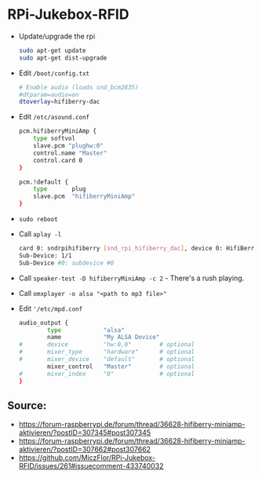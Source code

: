 # RPi-Jukebox-RFID

- Update/upgrade the rpi

  ```bash
  sudo apt-get update
  sudo apt-get dist-upgrade
  ```

- Edit `/boot/config.txt`

  ```bash 
  # Enable audio (loads snd_bcm2835)
  #dtparam=audio=on
  dtoverlay=hifiberry-dac
  ```

- Edit `/etc/asound.conf`

  ```bash
  pcm.hifiberryMiniAmp {
      type softvol
      slave.pcm "plughw:0"
      control.name "Master"
      control.card 0
  }
  
  pcm.!default {
      type       plug
      slave.pcm  "hifiberryMiniAmp"
  }
  ```
  
- `sudo reboot`

- Call `aplay -l`

  ```bash
  card 0: sndrpihifiberry [snd_rpi_hifiberry_dac], device 0: HifiBerry DAC HiFi pcm5102a-hifi-0 []
  Sub-Device: 1/1
  Sub-Device #0: subdevice #0
  ```
  
- Call `speaker-test -D hifiberryMiniAmp -c 2` - There's a rush playing.

- Call `omxplayer -o alsa "<path to mp3 file>"`

- Edit `'/etc/mpd.conf`

  ```bash
  audio_output {
          type            "alsa"
          name            "My ALSA Device"
  #       device          "hw:0,0"        # optional
  #       mixer_type      "hardware"      # optional
  #       mixer_device    "default"       # optional
          mixer_control   "Master"        # optional
  #       mixer_index     "0"             # optional
  }
  ```


## Source:
- https://forum-raspberrypi.de/forum/thread/36628-hifiberry-miniamp-aktivieren/?postID=307345#post307345
- https://forum-raspberrypi.de/forum/thread/36628-hifiberry-miniamp-aktivieren/?postID=307662#post307662
- https://github.com/MiczFlor/RPi-Jukebox-RFID/issues/261#issuecomment-433740032
